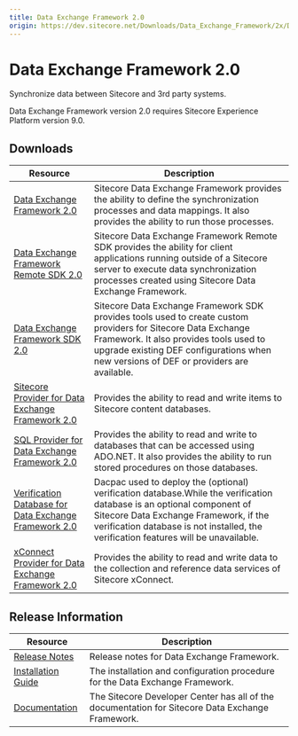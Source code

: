```yaml
---
title: Data Exchange Framework 2.0
origin: https://dev.sitecore.net/Downloads/Data_Exchange_Framework/2x/Data_Exchange_Framework_20.aspx
---
```


# Data Exchange Framework 2.0

Synchronize data between Sitecore and 3rd party systems.

  <Alert variant='warning' mb={4}>
    <AlertIcon />
    Data Exchange Framework version 2.0 requires Sitecore Experience Platform version 9.0.
  </Alert>
  

## Downloads

 | Resource | Description |
 | --- | --- |
 | [Data Exchange Framework 2.0](https://sitecoredev.azureedge.net/~/media/5493D9CD70AC4D98B67896AE253D6873.ashx?date=20171014T210320) | Sitecore Data Exchange Framework provides the ability to define the synchronization processes and data mappings. It also provides the ability to run those processes. |
 | [Data Exchange Framework Remote SDK 2.0](https://sitecoredev.azureedge.net/~/media/594FDF77D56F4F178BD316F8049BBA70.ashx?date=20171014T210700) | Sitecore Data Exchange Framework Remote SDK provides the ability for client applications running outside of a Sitecore server to execute data synchronization processes created using Sitecore Data Exchange Framework. |
 | [Data Exchange Framework SDK 2.0](https://sitecoredev.azureedge.net/~/media/E9A002443A604078BAECE9C6E0844BCD.ashx?date=20171014T211023) | Sitecore Data Exchange Framework SDK provides tools used to create custom providers for Sitecore Data Exchange Framework. It also provides tools used to upgrade existing DEF configurations when new versions of DEF or providers are available. |
 | [Sitecore Provider for Data Exchange Framework 2.0](https://sitecoredev.azureedge.net/~/media/818650C30D8F49C4B9A0273E9652E550.ashx?date=20171014T212518) | Provides the ability to read and write items to Sitecore content databases. |
 | [SQL Provider for Data Exchange Framework 2.0](https://sitecoredev.azureedge.net/~/media/97DA18B1ED33481784CA7223A922ADA2.ashx?date=20171014T212849) | Provides the ability to read and write to databases that can be accessed using ADO.NET. It also provides the ability to run stored procedures on those databases. |
 | [Verification Database for Data Exchange Framework 2.0](https://sitecoredev.azureedge.net/~/media/6703D8DEE96B4985A931C94422E3CE48.ashx?date=20171014T212248) | Dacpac used to deploy the (optional) verification database.While the verification database is an optional component of Sitecore Data Exchange Framework, if the verification database is not installed, the verification features will be unavailable. |
 | [xConnect Provider for Data Exchange Framework 2.0](https://sitecoredev.azureedge.net/~/media/9F60EAD7B86E4F598AE0859FD13F45DD.ashx?date=20171014T213119) | Provides the ability to read and write data to the collection and reference data services of Sitecore xConnect. |

## Release Information

 | Resource | Description |
 | --- | --- |
 | [Release Notes](https://dev.sitecore.net:443/downloads/Data%20Exchange%20Framework/2x/Data%20Exchange%20Framework%2020/Release%20Notes) | Release notes for Data Exchange Framework. |
 | [Installation Guide](https://sitecoredev.azureedge.net/~/media/778F9101D3CE4A88910344B5FB95FFEE.ashx?date=20190219T103824) | The installation and configuration procedure for the Data Exchange Framework. |
 | [Documentation](https://doc.sitecore.com/developers/def/20/data-exchange-framework/en/data-exchange-framework.html) | The Sitecore Developer Center has all of the documentation for Sitecore Data Exchange Framework. |